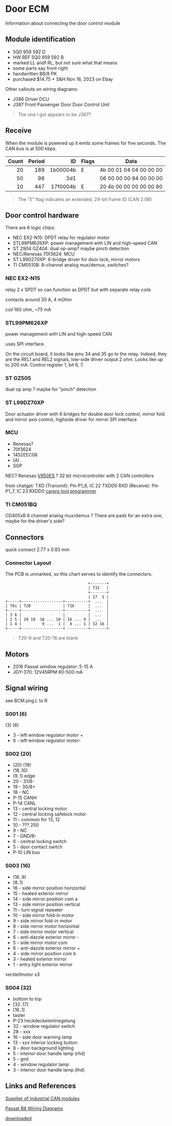 # Door ECM
Information about connecting the door control module

## Module identification
- 5Q0 959 592 D
- HW REF 5Q0 959 592 B
- marked LL andf RL, but not sure what that means
- some parts say front right
- handwritten B8/8 PK
- purchased $14.75 + S&H Nov 18, 2023 on Ebay

Other callouts on wiring diagrams:
- J386 Driver DCU
- J387 Front Passenger Door Door Control Unit

> The one I got appears to be J387?

## Receive
When the module is powered up it emits some frames for five seconds.
The CAN bus is at 500 kbps.

| Count | Period | ID      | Flags | Data |
| ---: | ------: | --------: | --- | --- 
| 20 | 189 | 1b00004b | E | 4b 00 01 04 04 00 00 00 |
| 50 | 98 | 3d1 | | 06 00 00 00 84 00 00 00
| 10 | 447 | 17f0004b | E | 20 4b 00 00 00 00 00 80

> The "E" flag indicates an extended, 29-bit frame ID (CAN 2.0B)

## Door control hardware
There are 6 logic chips:
- NEC EX2-N15: DPDT relay for regulator motor
- STL99PM626XP: power management with LIN and high-speed CAN
- ST 2904 GZ404: dual op-amp? maybe pinch detection
- NEC/Renesas 70f3624: MCU
- ST L99DZ70XP: 6-bridge driver for door lock, mirror motors
- TI CM0510B: 8-channel analog mux/demux, switches?

### NEC EX2-N15
relay
2 x SPDT
so can function as DPDT
but with separate relay coils

contacts around 30 A, 4 mOhm

coil 160 ohm, ~75 mA

### STL99PM626XP
power management with LIN and high-speed CAN

uses SPI interface.

On the circuit board, it looks like pins 34 and 35 go to the relay.
Indeed, they are the REL1 and REL2 signals, low-side driver output 2 ohm.
Looks like up to 200 mA.
Control register 1, bit 6, 7.

### ST GZ505
dual op amp ?
maybe for "pinch" detection

### ST L99DZ70XP
Door actuator driver with 6 bridges for double door lock control, mirror fold and mirror axis control, highside driver for mirror
SPI interface

### MCU
- Renesas?
- 70f3624
- 1452EEC08
- (A)
- SGP

NEC?
Renesas [V850ES](https://www.renesas.com/us/en/document/mah/v850esfx3-user-manual-hardware?r=1055686) ?
32 bit microcontroller
with 2 CAN controllers

from chatgpt:
TXD (Transmit): Pin P1_6, IC 22 TXDD0
RXD (Receive): Pin P1_7, IC 23 RXDD0
[carpro tool programmer](https://carprotool.com/download/Pinouts/CarProTool%20Programmer/CPT%20NEC%20V850/NEC%20V850%2064%20PINs.PNG)

### TI CM051BQ
CD405xB
8 channel analog mux/demux ?
There are pads for an extra one, maybe for the driver's side?

## Connectors
quick connect
2.77 x 0.83 mm

### Connector Layout
The PCB is unmarked, so this chart serves to identify the connectors.

```
                                    +-------+
                                    | T32   |
                                    +-------+
                                    | 17  1 |
+-----+------------------+----------+  ...  |
| T6s | T20              | T16      |  ...  |
+-----+------------------+----------+  ...  |
| 3 6 |                  |          |  ...  |
| 2 5 | 20 19  18 ... 10 | 16 ... 9 |  ...  |
| 1 4 |         9 ...  1 |  8 ... 1 | 32 16 |
+-----+------------------+ ---------+-------+
```
> T20-9 and T20-18 are blank

## Motors
- 2016 Passat window regulator: 5-15 A
- JGY-370: 12V45RPM 60-500 mA

## Signal wiring
see BCM.png
L to R

### S001 (6)
(3) (6)
- 3 - left window regulator motor +
- 6 - left window regulator motor-

### S002 (20)
- (20) (19)
- (18..10)
- (9..1) edge
- 20 - 31/B-
- 19 - 30/B+
- 18 - NC
- P-15 CANH
- P-14 CANL
- 13 - central locking motor
- 12 - central locking safelock motor
- 11 - common for 13, 12
- 10 - ??? 250
- 9 - NC
- 7 - GND/B-
- 6 - central locking switch
- 5 - door contact switch
- P-10 LIN bus

### S003 (16)
- (16..9)
- (8..1)
- 16 - side mirror position horizontal
- 15 - heated exterior mirror
- 14 - side mirror position com a
- 13 - side mirror position vertical
- 11 - turn signal repeater
- 10 - side mirror fold-in motor
- 9 - side mirror fold-in motor
- 8 - side mirror motor horizontal
- 7 - side mirror motor vertical
- 6 - anti-dazzle exterior mirror -
- 5 - side mirror motor com
- 6 - anti-dazzle exterior mirror +
- 4 - side mirror position com b
- 3 - heated exterior mirror
- 1 - entry light exterior mirror

verstellmotor x3

### S004 (32)
- bottom to top
- [32..17]
- [16..1]
- taster
- P-23 heckdeckelentriegelung
- 32 - window regulator switch
- 28 - xxx
- 16 - side door warning lamp
- 13 - xxx interior locking button
- 8 - door background lighting
- 5 - interior door handle lamp (rhd)
- 5 - gnd
- 4 - window regulator lamp
- 3 - interior door handle lamp (lhd)

## Links and References
[Supplier of industrial CAN modules](https://www.ametekvis.com/products/can-control-modules)

[Passat B8 Wiring Diagrams](https://www.scribd.com/document/431058825/Vw-Passat-b8-Wiring-Diagrams-Eng)

[downloaded]()
